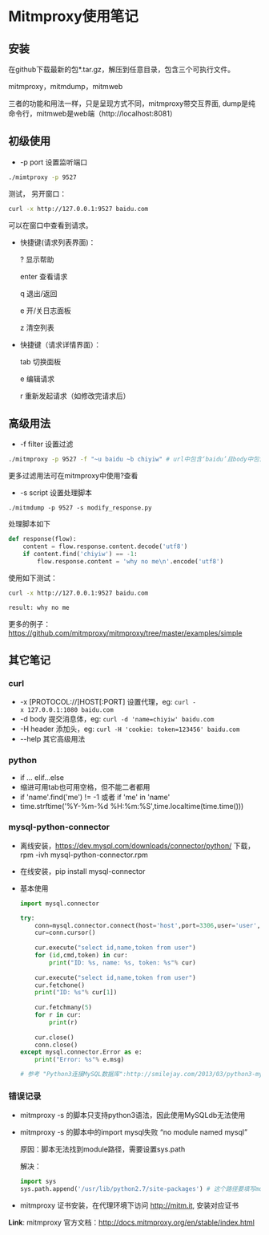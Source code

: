 # Mitmproxy使用笔记

## 安装

在github下载最新的包*.tar.gz，解压到任意目录，包含三个可执行文件。

mitmproxy，mitmdump，mitmweb

三者的功能和用法一样，只是呈现方式不同，mitmproxy带交互界面, dump是纯命令行，mitmweb是web端（http://localhost:8081）

## 初级使用

- -p port 设置监听端口

```bash
./mimtproxy -p 9527
```

测试， 另开窗口：

```bash
curl -x http://127.0.0.1:9527 baidu.com
```

可以在窗口中查看到请求。

* 快捷键(请求列表界面)：

  ? 显示帮助

  enter 查看请求

  q  退出/返回

  e  开/关日志面板

  z  清空列表

* 快捷键（请求详情界面）：

  tab 切换面板

  e 编辑请求

  r 重新发起请求（如修改完请求后）

## 高级用法 

- -f filter 设置过滤

```bash
./mitmproxy -p 9527 -f "~u baidu ~b chiyiw" # url中包含‘baidu’且body中包含‘chiyiw’
```

更多过滤用法可在mitmproxy中使用?查看

* -s script 设置处理脚本

```bahs
./mitmdump -p 9527 -s modify_response.py
```

处理脚本如下

```python
def response(flow):
    content = flow.response.content.decode('utf8')
    if content.find('chiyiw') == -1:
        flow.response.content = 'why no me\n'.encode('utf8')
```

使用如下测试：

```bash
curl -x http://127.0.0.1:9527 baidu.com

result: why no me
```

更多的例子：https://github.com/mitmproxy/mitmproxy/tree/master/examples/simple

## 其它笔记

### curl

- -x [PROTOCOL://]HOST[:PORT] 设置代理，eg: `curl -x 127.0.0.1:1080 baidu.com`
- -d body  提交消息体，eg: `curl -d 'name=chiyiw' baidu.com`
- -H header 添加头，eg: `curl -H 'cookie: token=123456' baidu.com`
- --help 其它高级用法

### python

- if ... elif...else
- 缩进可用tab也可用空格，但不能二者都用
- if 'name'.find('me') != -1 或者 if 'me' in 'name'
- time.strftime('%Y-%m-%d %H:%m:%S',time.localtime(time.time()))

### mysql-python-connector

- 离线安装，https://dev.mysql.com/downloads/connector/python/ 下载，rpm -ivh mysql-python-connector.rpm

- 在线安装，pip install mysql-connector

- 基本使用 

  ```python
  import mysql.connector

  try:
      conn=mysql.connector.connect(host='host',port=3306,user='user',passwd='passwd', database='db')
      cur=conn.cursor()
      
      cur.execute("select id,name,token from user")
      for (id,cmd,token) in cur:
          print("ID: %s, name: %s, token: %s"% cur)
      
      cur.execute("select id,name,token from user")
      cur.fetchone()
      print("ID: %s"% cur[1])
      
      cur.fetchmany(5)
      for r in cur:
          print(r)
      
      cur.close()
      conn.close()
  except mysql.connector.Error as e:
      print("Error: %s"% e.msg)

  # 参考 "Python3连接MySQL数据库":http://smilejay.com/2013/03/python3-mysql-connector/
  ```

### 错误记录

- mitmproxy -s 的脚本只支持python3语法，因此使用MySQLdb无法使用

- mitmproxy -s 的脚本中的import mysql失败 “no module named mysql”

  原因：脚本无法找到module路径，需要设置sys.path

  解决：

  ```python
  import sys
  sys.path.append('/usr/lib/python2.7/site-packages') # 这个路径要填写module的搜索路径
  ```

- mitmproxy 证书安装，在代理环境下访问 http://mitm.it, 安装对应证书

**Link**: mitmproxy 官方文档：http://docs.mitmproxy.org/en/stable/index.html